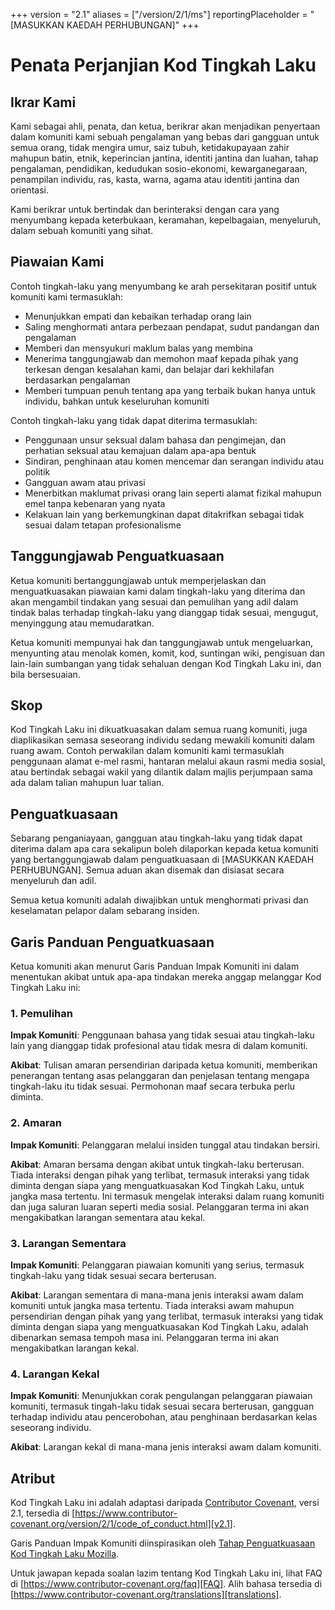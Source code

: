 +++
version = "2.1"
aliases = ["/version/2/1/ms"]
reportingPlaceholder = "[MASUKKAN KAEDAH PERHUBUNGAN]"
+++

# Penata Perjanjian Kod Tingkah Laku

## Ikrar Kami

Kami sebagai ahli, penata, dan ketua, berikrar akan menjadikan penyertaan dalam komuniti kami sebuah pengalaman yang bebas dari gangguan untuk semua orang, tidak mengira umur, saiz tubuh, ketidakupayaan zahir mahupun batin, etnik, keperincian jantina, identiti jantina dan luahan, tahap pengalaman, pendidikan, kedudukan sosio-ekonomi, kewarganegaraan, penampilan individu, ras, kasta, warna, agama atau identiti jantina dan orientasi.

Kami berikrar untuk bertindak dan berinteraksi dengan cara yang menyumbang kepada keterbukaan, keramahan, kepelbagaian, menyeluruh, dalam sebuah komuniti yang sihat.

## Piawaian Kami

Contoh tingkah-laku yang menyumbang ke arah persekitaran positif untuk komuniti kami termasuklah:

* Menunjukkan empati dan kebaikan terhadap orang lain
* Saling menghormati antara perbezaan pendapat, sudut pandangan dan pengalaman
* Memberi dan mensyukuri maklum balas yang membina
* Menerima tanggungjawab dan memohon maaf kepada pihak yang terkesan dengan kesalahan kami, dan belajar dari kekhilafan berdasarkan pengalaman
* Memberi tumpuan penuh tentang apa yang terbaik bukan hanya untuk individu, bahkan untuk keseluruhan komuniti

Contoh tingkah-laku yang tidak dapat diterima termasuklah:

* Penggunaan unsur seksual dalam bahasa dan pengimejan, dan perhatian seksual atau kemajuan dalam apa-apa bentuk
* Sindiran, penghinaan atau komen mencemar dan serangan individu atau politik
* Gangguan awam atau privasi
* Menerbitkan maklumat privasi orang lain seperti alamat fizikal mahupun emel tanpa kebenaran yang nyata
* Kelakuan lain yang berkemungkinan dapat ditakrifkan sebagai tidak sesuai dalam tetapan profesionalisme

## Tanggungjawab Penguatkuasaan

Ketua komuniti bertanggungjawab untuk memperjelaskan dan menguatkuasakan piawaian kami dalam tingkah-laku yang diterima dan akan mengambil tindakan yang sesuai dan pemulihan yang adil dalam tindak balas terhadap tingkah-laku yang dianggap tidak sesuai, mengugut, menyinggung atau memudaratkan.

Ketua komuniti mempunyai hak dan tanggungjawab untuk mengeluarkan, menyunting atau menolak komen, komit, kod, suntingan wiki, pengisuan dan lain-lain sumbangan yang tidak sehaluan dengan Kod Tingkah Laku ini, dan bila bersesuaian.

## Skop

Kod Tingkah Laku ini dikuatkuasakan dalam semua ruang komuniti, juga diaplikasikan semasa seseorang individu sedang mewakili komuniti dalam ruang awam. Contoh perwakilan dalam komuniti kami termasuklah penggunaan alamat e-mel rasmi, hantaran melalui akaun rasmi media sosial, atau bertindak sebagai wakil yang dilantik dalam majlis perjumpaan sama ada dalam talian mahupun luar talian.

## Penguatkuasaan

Sebarang penganiayaan, gangguan atau tingkah-laku yang tidak dapat diterima dalam apa cara sekalipun boleh dilaporkan kepada ketua komuniti yang bertanggungjawab dalam penguatkuasaan di [MASUKKAN KAEDAH PERHUBUNGAN].
Semua aduan akan disemak dan disiasat secara menyeluruh dan adil.

Semua ketua komuniti adalah diwajibkan untuk menghormati privasi dan keselamatan pelapor dalam sebarang insiden.

## Garis Panduan Penguatkuasaan

Ketua komuniti akan menurut Garis Panduan Impak Komuniti ini dalam menentukan akibat untuk apa-apa tindakan mereka anggap melanggar Kod Tingkah Laku ini:

### 1. Pemulihan

**Impak Komuniti**: Penggunaan bahasa yang tidak sesuai atau tingkah-laku lain yang dianggap tidak profesional atau tidak mesra di dalam komuniti.

**Akibat**: Tulisan amaran persendirian daripada ketua komuniti, memberikan penerangan tentang asas pelanggaran dan penjelasan tentang mengapa tingkah-laku itu tidak sesuai. Permohonan maaf secara terbuka perlu diminta.

### 2. Amaran

**Impak Komuniti**: Pelanggaran melalui insiden tunggal atau tindakan bersiri.

**Akibat**: Amaran bersama dengan akibat untuk tingkah-laku berterusan. Tiada interaksi dengan pihak yang terlibat, termasuk interaksi yang tidak diminta dengan siapa yang menguatkuasakan Kod Tingkah Laku, untuk jangka masa tertentu. Ini termasuk mengelak interaksi dalam ruang komuniti dan juga saluran luaran seperti media sosial. Pelanggaran terma ini akan mengakibatkan larangan sementara atau kekal.

### 3. Larangan Sementara

**Impak Komuniti**: Pelanggaran piawaian komuniti yang serius, termasuk tingkah-laku yang tidak sesuai secara berterusan.

**Akibat**: Larangan sementara di mana-mana jenis interaksi awam dalam komuniti untuk jangka masa tertentu. Tiada interaksi awam mahupun persendirian dengan pihak yang yang terlibat, termasuk interaksi yang tidak diminta dengan siapa yang menguatkuasakan Kod Tingkah Laku, adalah dibenarkan semasa tempoh masa ini. Pelanggaran terma ini akan mengakibatkan larangan kekal.

### 4. Larangan Kekal

**Impak Komuniti**: Menunjukkan corak pengulangan pelanggaran piawaian komuniti, termasuk tingah-laku tidak sesuai secara berterusan, gangguan terhadap individu atau pencerobohan, atau penghinaan berdasarkan kelas seseorang individu.

**Akibat**: Larangan kekal di mana-mana jenis interaksi awam dalam komuniti.

## Atribut

Kod Tingkah Laku ini adalah adaptasi daripada [Contributor Covenant][homepage],
versi 2.1, tersedia di [https://www.contributor-covenant.org/version/2/1/code_of_conduct.html][v2.1].

Garis Panduan Impak Komuniti diinspirasikan oleh [Tahap Penguatkuasaan Kod Tingkah Laku Mozilla][Mozilla CoC].

Untuk jawapan kepada soalan lazim tentang Kod Tingkah Laku ini, lihat FAQ di [https://www.contributor-covenant.org/faq][FAQ]. Alih bahasa tersedia di [https://www.contributor-covenant.org/translations][translations].

[homepage]: https://www.contributor-covenant.org
[v2.1]: https://www.contributor-covenant.org/version/2/1/code_of_conduct.html
[Mozilla CoC]: https://github.com/mozilla/diversity
[FAQ]: https://www.contributor-covenant.org/faq
[translations]: https://www.contributor-covenant.org/translations
